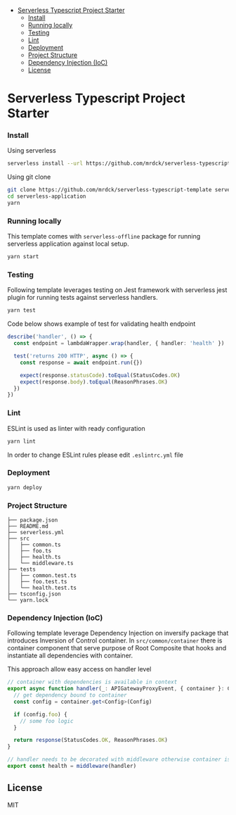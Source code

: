 <!-- START doctoc generated TOC please keep comment here to allow auto update -->
<!-- DON'T EDIT THIS SECTION, INSTEAD RE-RUN doctoc TO UPDATE -->

- [Serverless Typescript Project Starter](#serverless-typescript-project-starter)
    - [Install](#install)
    - [Running locally](#running-locally)
    - [Testing](#testing)
    - [Lint](#lint)
    - [Deployment](#deployment)
    - [Project Structure](#project-structure)
    - [Dependency Injection (IoC)](#dependency-injection-ioc)
  - [License](#license)

<!-- END doctoc generated TOC please keep comment here to allow auto update -->

<h1>Serverless Typescript Project Starter</h1>

### Install

Using serverless
```bash
serverless install --url https://github.com/mrdck/serverless-typescript-template --name serverless-application
```

Using git clone
```bash
git clone https://github.com/mrdck/serverless-typescript-template serverless-application
cd serverless-application
yarn
```

### Running locally
This template comes with `serverless-offline` package for running serverless application against local setup.

```bash
yarn start
```

### Testing
Following template leverages testing on Jest framework with serverless jest plugin for running tests against serverless handlers.
```bash
yarn test
```

Code below shows example of test for validating health endpoint
```typescript
describe('handler', () => {
  const endpoint = lambdaWrapper.wrap(handler, { handler: 'health' })

  test('returns 200 HTTP', async () => {
    const response = await endpoint.run({})

    expect(response.statusCode).toEqual(StatusCodes.OK)
    expect(response.body).toEqual(ReasonPhrases.OK)
  })
})

```

### Lint
ESLint is used as linter with ready configuration

```bash
yarn lint
```
In order to change ESLint rules please edit `.eslintrc.yml` file

### Deployment

```bash
yarn deploy
```

### Project Structure

```
├── package.json
├── README.md
├── serverless.yml
├── src
│   ├── common.ts
│   ├── foo.ts
│   ├── health.ts
│   └── middleware.ts
├── tests
│   ├── common.test.ts
│   ├── foo.test.ts
│   └── health.test.ts
├── tsconfig.json
└── yarn.lock
```

### Dependency Injection (IoC)
Following template leverage Dependency Injection on inversify package that introduces Inversion of Control container.
In `src/common/container` there is container component that serve purpose of Root Composite that hooks and instantiate all dependencies with container.

This approach allow easy access on handler level
```typescript
// container with dependencies is available in context
export async function handler(_: APIGatewayProxyEvent, { container }: Context): Promise<APIGatewayProxyResult> {
  // get dependency bound to container
  const config = container.get<Config>(Config)

  if (config.foo) {
    // some foo logic
  }

  return response(StatusCodes.OK, ReasonPhrases.OK)
}

// handler needs to be decorated with middleware otherwise container is not bound
export const health = middleware(handler)
```


## License
MIT

